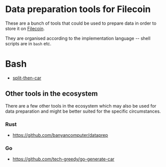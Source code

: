 # Data preparation tools for Filecoin

These are a bunch of tools that could be used to prepare data in order to store it on [Filecoin](https://filecoin.io).

They are organised according to the implementation language -- shell scripts are in `bash` etc.

# Bash

- [split-then-car](https://github.com/anjor/filecoin_data_prep_tools/tree/main/bash/split-then-car)


## Other tools in the ecosystem

There are a few other tools in the ecosystem which may also be used for data preparation
and might be better suited for the specific circumstances.

### Rust
- https://github.com/banyancomputer/dataprep

### Go
- https://github.com/tech-greedy/go-generate-car

